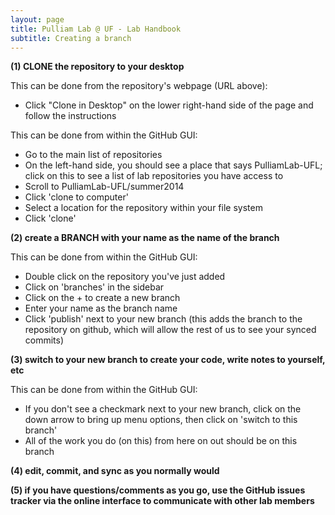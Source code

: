 ```yaml
---
layout: page
title: Pulliam Lab @ UF - Lab Handbook
subtitle: Creating a branch
---
```


**(1) CLONE the repository to your desktop**

This can be done from the repository's webpage (URL above):
- Click "Clone in Desktop" on the lower right-hand side of the page and follow the instructions

This can be done from within the GitHub GUI:
- Go to the main list of repositories
- On the left-hand side, you should see a place that says PulliamLab-UFL; click on this to see a list of lab repositories you have access to
- Scroll to PulliamLab-UFL/summer2014
- Click 'clone to computer'
- Select a location for the repository within your file system
- Click 'clone'

**(2) create a BRANCH with your name as the name of the branch**

This can be done from within the GitHub GUI:
- Double click on the repository you've just added
- Click on 'branches' in the sidebar
- Click on the + to create a new branch
- Enter your name as the branch name
- Click 'publish' next to your new branch (this adds the branch to the repository on github, which will allow the rest of us to see your synced commits)

**(3) switch to your new branch to create your code, write notes to yourself, etc**

This can be done from within the GitHub GUI:
- If you don't see a checkmark next to your new branch, click on the down arrow to bring up menu options, then click on 'switch to this branch'
- All of the work you do (on this) from here on out should be on this branch

**(4) edit, commit, and sync as you normally would**

**(5) if you have questions/comments as you go, use the GitHub issues tracker via the online interface to communicate with other lab members**
